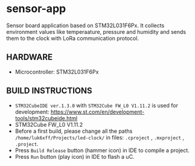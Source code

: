 # sensor-app
Sensor board application based on STM32L031F6Px. It collects environment values like temperaature, pressure and humidity and sends them to the clock with LoRa communication protocol.

## HARDWARE
* Microcontroller: STM32L031F6Px

## BUILD INSTRUCTIONS
* `STM32CubeIDE ver.1.3.0` with `STM32Cube FW_L0 V1.11.2` is used for development: https://www.st.com/en/development-tools/stm32cubeide.html
* STM32Cube FW_L0 V1.11.2
* Before a first build, please change all the paths `/home/luk6xff/Projects/led-clock/` in files: `.cproject` , `.mxproject` , `.project`.
* Press `Build Release` button (hammer icon) in IDE to compile a project.
* Press `Run` button (play icon) in IDE to flash a uC.
